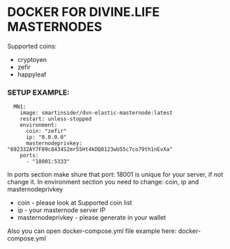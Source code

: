 # DOCKER FOR DIVINE.LIFE MASTERNODES

Supported coins:
- cryptoyen
- zefir
- happyleaf

### SETUP EXAMPLE:

```
  MN1:
    image: smartinsider/dvn-elastic-masternode:latest
    restart: unless-stopped
    environment:
      coin: "zefir"
      ip: "0.0.0.0"
      masternodeprivkey: "692332AY7F89c8434S2mr55Ht4kDQ8123wU55c7co79th1nEvXa"
    ports:    
      - "18001:5333"
```

In ports section make shure that port: 18001 is unique for your server, if not change it.
In environment section you need to change: coin, ip and masternodeprivkey
- coin - please look at Supported coin list 
- ip - your masternode server IP
- masternodeprivkey - please generate in your wallet


Also you can open docker-compose.yml file example here:
docker-compose.yml

